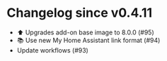 # Changelog since v0.4.11
- ⬆️ Upgrades add-on base image to 8.0.0 (#95) 
- 📚 Use new My Home Assistant link format (#94) 
- Update workflows (#93) 
